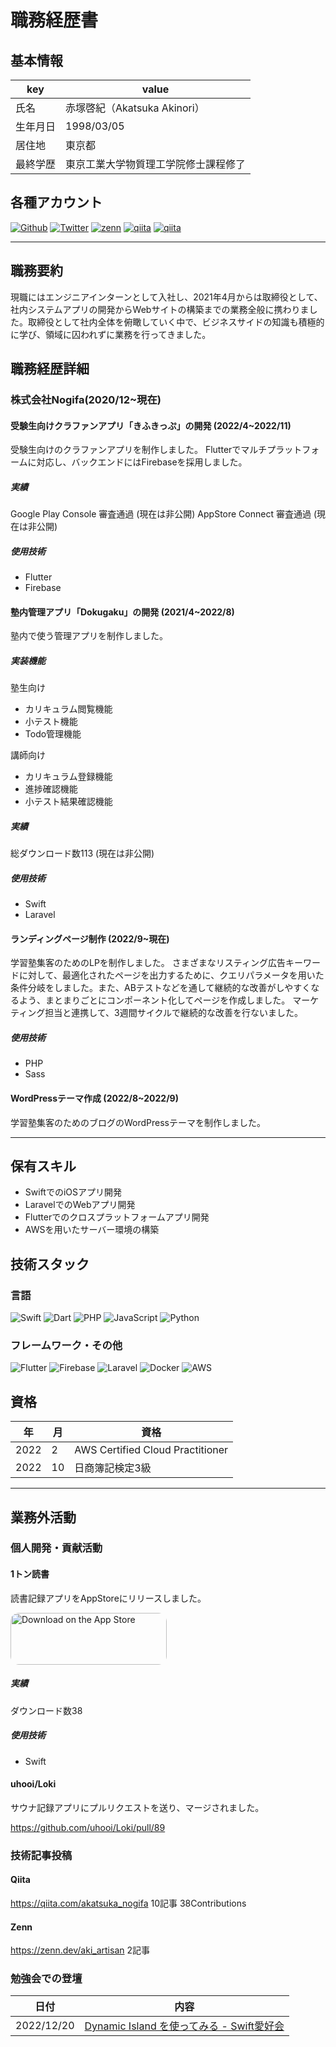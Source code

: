 # 職務経歴書

## 基本情報

|key|value|
|---|---|
|氏名|赤塚啓紀（Akatsuka Akinori）|
|生年月日|1998/03/05|
|居住地|東京都|
|最終学歴|東京工業大学物質理工学院修士課程修了|

## 各種アカウント
<p>
<a href="https://github.com/akinoriakatsuka" target="_blank"><img alt="Github" src="https://img.shields.io/badge/akinoriakatsuka-%2312100E.svg?&style=flat-square&logo=Github&logoColor=white" /></a>
<a href="https://twitter.com/aki_artisan" target="_blank"><img alt="Twitter" src="https://img.shields.io/badge/@aki_artisan-%231DA1F2.svg?&style=flat-square&logo=twitter&logoColor=white" /></a>
<a href="https://zenn.dev/aki_artisan" target="_blank"><img alt="zenn" src="https://img.shields.io/badge/@aki_artisan-%231DA1F2.svg?&style=flat-square&logo=zenn&logoColor=white" /></a>
<a href="https://qiita.com/akatsuka_nogifa" target="_blank"><img alt="qiita" src="https://img.shields.io/badge/@akatsuka_nogifa-%255C500.svg?&style=flat-square&logo=qiita&logoColor=white" /></a>
<a href="https://qiita.com/aki_artisan" target="_blank"><img alt="qiita" src="https://img.shields.io/badge/@aki_artisan-%255C500.svg?&style=flat-square&logo=qiita&logoColor=white" /></a>
</p>

---

## 職務要約
現職にはエンジニアインターンとして入社し、2021年4月からは取締役として、社内システムアプリの開発からWebサイトの構築までの業務全般に携わりました。取締役として社内全体を俯瞰していく中で、ビジネスサイドの知識も積極的に学び、領域に囚われずに業務を行ってきました。


## 職務経歴詳細

### 株式会社Nogifa(2020/12~現在)

#### 受験生向けクラファンアプリ「きふきっぷ」の開発 (2022/4~2022/11)
受験生向けのクラファンアプリを制作しました。
Flutterでマルチプラットフォームに対応し、バックエンドにはFirebaseを採用しました。

##### 実績
Google Play Console 審査通過 (現在は非公開)
AppStore Connect 審査通過 (現在は非公開)

##### 使用技術
- Flutter
- Firebase

#### 塾内管理アプリ「Dokugaku」の開発 (2021/4~2022/8)
塾内で使う管理アプリを制作しました。

##### 実装機能
塾生向け
- カリキュラム閲覧機能
- 小テスト機能
- Todo管理機能

講師向け
- カリキュラム登録機能
- 進捗確認機能
- 小テスト結果確認機能

##### 実績
総ダウンロード数113 (現在は非公開)

##### 使用技術
- Swift
- Laravel

#### ランディングページ制作 (2022/9~現在)
学習塾集客のためのLPを制作しました。
さまざまなリスティング広告キーワードに対して、最適化されたページを出力するために、クエリパラメータを用いた条件分岐をしました。また、ABテストなどを通して継続的な改善がしやすくなるよう、まとまりごとにコンポーネント化してページを作成しました。
マーケティング担当と連携して、3週間サイクルで継続的な改善を行ないました。

##### 使用技術
- PHP
- Sass

#### WordPressテーマ作成 (2022/8~2022/9)
学習塾集客のためのブログのWordPressテーマを制作しました。

--- 

## 保有スキル

- SwiftでのiOSアプリ開発
- LaravelでのWebアプリ開発
- Flutterでのクロスプラットフォームアプリ開発
- AWSを用いたサーバー環境の構築

## 技術スタック

### 言語
<p>
  <img alt="Swift" src="https://img.shields.io/badge/-Swift-F05138?style=flat-square&logo=swift&logoColor=white" />
  <img alt="Dart" src="https://img.shields.io/badge/-Dart-0175C2?style=flat-square&logo=Dart&logoColor=white" />
  <img alt="PHP" src="https://img.shields.io/badge/-PHP-777BB4?style=flat-square&logo=php&logoColor=white" />
  <img alt="JavaScript" src="https://img.shields.io/badge/-JavaScript-F7DF1E?style=flat-square&logo=JavaScript&logoColor=white" />
  <img alt="Python" src="https://img.shields.io/badge/-Python-3776AB?style=flat-square&logo=Python&logoColor=white" />
</p>

### フレームワーク・その他
<p>
  <img alt="Flutter" src="https://img.shields.io/badge/-Flutter-02569B?style=flat-square&logo=Flutter&logoColor=white" />
  <img alt="Firebase" src="https://img.shields.io/badge/-Firebase-FFCA28?style=flat-square&logo=Firebase&logoColor=white" />
  <img alt="Laravel" src="https://img.shields.io/badge/-Laravel-FF2D20?style=flat-square&logo=Laravel&logoColor=white" />
  <img alt="Docker" src="https://img.shields.io/badge/-Docker-46a2f1?style=flat-square&logo=docker&logoColor=white" />
  <img alt="AWS" src="https://img.shields.io/badge/-AWS-232F3E?style=flat-square&logo=amazonaws&logoColor=white" />
</p>

## 資格

|年|月|資格|
|---|---|---|
|2022|2|AWS Certified Cloud Practitioner|
|2022|10|日商簿記検定3級|

---

## 業務外活動

### 個人開発・貢献活動
#### 1トン読書
読書記録アプリをAppStoreにリリースしました。


<a href="https://apps.apple.com/us/app/1%E3%83%88%E3%83%B3%E8%AA%AD%E6%9B%B8/id1572283357?itsct=apps_box_badge&amp;itscg=30200" style="display: inline-block; overflow: hidden; border-radius: 13px; width: 250px; height: 83px;"><img src="https://tools.applemediaservices.com/api/badges/download-on-the-app-store/black/en-us?size=250x83&amp;releaseDate=1623715200?h=f1749681305635fc4c80a3352129754f" alt="Download on the App Store" style="border-radius: 13px; width: 250px; height: 83px;"></a>

##### 実績
ダウンロード数38

##### 使用技術
- Swift

#### uhooi/Loki
サウナ記録アプリにプルリクエストを送り、マージされました。

https://github.com/uhooi/Loki/pull/89

### 技術記事投稿

#### Qiita
https://qiita.com/akatsuka_nogifa
10記事 38Contributions

#### Zenn
https://zenn.dev/aki_artisan
2記事

### 勉強会での登壇

|日付|内容|
|---|---|
|2022/12/20|[ Dynamic Island を使ってみる - Swift愛好会](https://docs.google.com/presentation/d/1P0x5YsXMuMsvAdo6E2IUGlcMAokrUtVb61CQuNJt6ts/edit#slide=id.p)|
